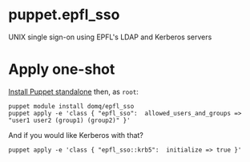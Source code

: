 # puppet.epfl_sso
UNIX single sign-on using EPFL's LDAP and Kerberos servers

# Apply one-shot

[Install Puppet standalone](https://docs.puppetlabs.com/puppet/3.8/reference/pre_install.html#standalone-puppet) then, as `root`:

```
puppet module install domq/epfl_sso
puppet apply -e 'class { "epfl_sso":  allowed_users_and_groups => "user1 user2 (group1) (group2)" }'
```

And if you would like Kerberos with that?
```
puppet apply -e 'class { "epfl_sso::krb5":  initialize => true }'
```

